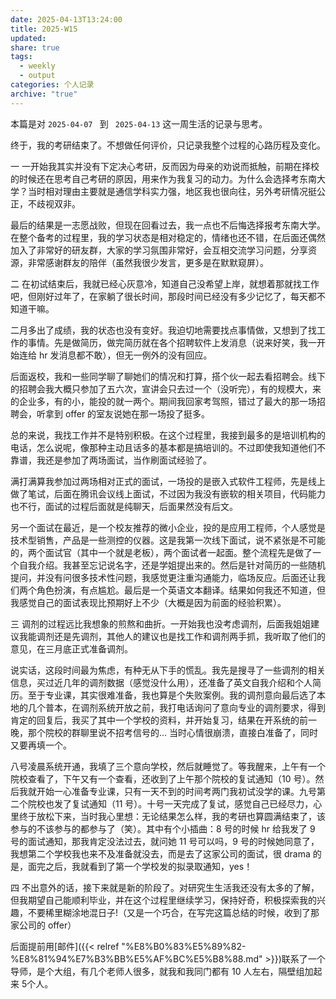 ```yaml
---
date: 2025-04-13T13:24:00
title: 2025-W15
updated:
share: true
tags:
  - weekly
  - output
categories: 个人记录
archive: "true"
---
```


本篇是对 `2025-04-07 ` 到 ` 2025-04-13` 这一周生活的记录与思考。

终于，我的考研结束了。不想做任何评价，只记录我整个过程的心路历程及变化。

一
一开始我其实并没有下定决心考研，反而因为母亲的劝说而抵触，前期在择校的时候还在思考自己考研的原因，用来作为我复习的动力。为什么会选择考东南大学？当时相对理由主要就是通信学科实力强，地区我也很向往，另外考研情况挺公正，不歧视双非。  

最后的结果是一志愿战败，但现在回看过去，我一点也不后悔选择报考东南大学。在整个备考的过程里，我的学习状态是相对稳定的，情绪也还不错，在后面还偶然加入了非常好的研友群，大家的学习氛围非常好，会互相交流学习问题，分享资源，非常感谢群友的陪伴（虽然我很少发言，更多是在默默窥屏）。

二
在初试结束后，我就已经心灰意冷，知道自己没希望上岸，就想着那就找工作吧，但刚好过年了，在家躺了很长时间，那段时间已经没有多少记忆了，每天都不知道干嘛。

二月多出了成绩，我的状态也没有变好。我迫切地需要找点事情做，又想到了找工作的事情。先是做简历，做完简历就在各个招聘软件上发消息（说来好笑，我一开始连给 hr 发消息都不敢），但无一例外的没有回应。

后面返校，我和一些同学聊了聊她们的情况和打算，搭个伙一起去看招聘会。线下的招聘会我大概只参加了五六次，宣讲会只去过一个（没听完），有的规模大，来的企业多，有的小，能投的就一两个。期间我回家考驾照，错过了最大的那一场招聘会，听拿到 offer 的室友说她在那一场投了挺多。

总的来说，我找工作并不是特别积极。在这个过程里，我接到最多的是培训机构的电话，怎么说呢，像那种主动且话多的基本都是搞培训的。不过即使我知道他们不靠谱，我还是参加了两场面试，当作刷面试经验了。

满打满算我参加过两场相对正式的面试，一场投的是嵌入式软件工程师，先是线上做了笔试，后面在腾讯会议线上面试，不过因为我没有嵌软的相关项目，代码能力也不行，面试的过程后面就是纯聊天，后面果然没有后文。

另一个面试在最近，是一个校友推荐的微小企业，投的是应用工程师，个人感觉是技术型销售，产品是一些测控的仪器。这是我第一次线下面试，说不紧张是不可能的，两个面试官（其中一个就是老板），两个面试者一起面。整个流程先是做了一个自我介绍。我甚至忘记说名字，还是学姐提出来的。然后是针对简历的一些随机提问，并没有问很多技术性问题，我感觉更注重沟通能力，临场反应。后面还让我们两个角色扮演，有点尴尬。最后是一个英语文本翻译。结果如何我还不知道，但我感觉自己的面试表现比预期好上不少（大概是因为前面的经验积累）。

三
调剂的过程远比我想象的煎熬和曲折。一开始我也没考虑调剂，后面我姐姐建议我能调剂还是先调剂，其他人的建议也是找工作和调剂两手抓，我听取了他们的意见，在三月底正式准备调剂。

说实话，这段时间最为焦虑，有种无从下手的慌乱。我先是搜寻了一些调剂的相关信息，买过近几年的调剂数据（感觉没什么用），还准备了英文自我介绍和个人简历。至于专业课，其实很难准备，我也算是个失败案例。我的调剂意向最后选了本地的几个普本，在调剂系统开放之前，我打电话询问了意向专业的调剂要求，得到肯定的回复后，我买了其中一个学校的资料，并开始复习，结果在开系统的前一晚，那个院校的群聊里说不招考信号的... 当时心情很崩溃，直接白准备了，同时又要再填一个。

八号凌晨系统开通，我填了三个意向学校，然后就睡觉了。等我醒来，上午有一个院校查看了，下午又有一个查看，还收到了上午那个院校的复试通知（10 号）。然后我就开始一心准备专业课，只有一天不到的时间考两门我初试没学的课。九号第二个院校也发了复试通知（11 号）。十号一天完成了复试，感觉自己已经尽力，心里终于放松下来，当时我心里想：无论结果怎么样，我的考研也算圆满结束了，该参与的不该参与的都参与了（笑）。其中有个小插曲：8 号的时候 hr 给我发了 9 号的面试通知，那我肯定没法过去，就问她 11 号可以吗，9 号的时候她同意了，我想第二个学校我也来不及准备就没去，而是去了这家公司的面试，很 drama 的是，面完之后，我就看到了第一个学校发的拟录取通知，yes！

四
不出意外的话，接下来就是新的阶段了。对研究生生活我还没有太多的了解，但我期望自己能顺利毕业，并在这个过程里继续学习，保持好奇，积极探索我的兴趣，不要稀里糊涂地混日子!（又是一个巧合，在写完这篇总结的时候，收到了那家公司的 offer）

后面提前用[邮件]({{< relref "%E8%B0%83%E5%89%82-%E8%81%94%E7%B3%BB%E5%AF%BC%E5%B8%88.md" >}})联系了一个导师，是个大组，有几个老师人很多，就我和我同门都有 10 人左右，隔壁组加起来 5个人。
